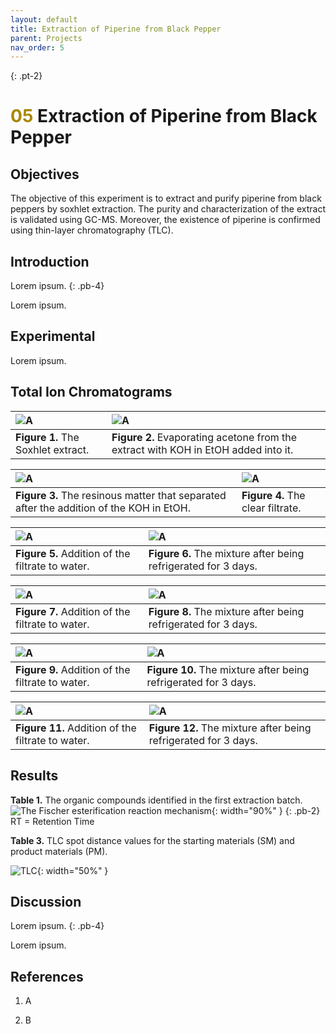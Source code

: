 ```yaml
---
layout: default
title: Extraction of Piperine from Black Pepper
parent: Projects
nav_order: 5
---
```



{: .pt-2}
# <span style="color:#a98700">05</span> Extraction of Piperine from Black Pepper


## Objectives

The objective of this experiment is to extract and purify piperine from black peppers by soxhlet extraction. The purity and characterization of the extract is validated using GC-MS. Moreover, the existence of piperine is confirmed using thin-layer chromatography (TLC).

## Introduction

Lorem ipsum.
{: .pb-4}

Lorem ipsum.


## Experimental


Lorem ipsum.


## Total Ion Chromatograms

|![A](/Lab/assets/images/05/1.jpg) | ![A](/Lab/assets/images/05/2.jpg)|
|:--|:--| 
| **Figure 1.** The Soxhlet extract. | **Figure 2.** Evaporating acetone from the extract with KOH in EtOH added into it. |


|![A](/Lab/assets/images/05/3.jpg) | ![A](/Lab/assets/images/05/4.jpg)|
|:--|:--| 
| **Figure 3.** The resinous matter that separated after the addition of the KOH in EtOH. | **Figure 4.** The clear filtrate. |


|![A](/Lab/assets/images/05/6.jpg) | ![A](/Lab/assets/images/05/7.jpg)|
|:--|:--| 
| **Figure 5.** Addition of the filtrate to water. | **Figure 6.** The mixture after being refrigerated for 3 days. |

|![A](/Lab/assets/images/05/8.jpg) | ![A](/Lab/assets/images/05/9.jpg)|
|:--|:--| 
| **Figure 7.** Addition of the filtrate to water. | **Figure 8.** The mixture after being refrigerated for 3 days. |


|![A](/Lab/assets/images/05/10.jpg) | ![A](/Lab/assets/images/05/11.jpg)|
|:--|:--| 
| **Figure 9.** Addition of the filtrate to water. | **Figure 10.** The mixture after being refrigerated for 3 days. |

|![A](/Lab/assets/images/05/12.jpg) | ![A](/Lab/assets/images/05/13.jpg)|
|:--|:--| 
| **Figure 11.** Addition of the filtrate to water. | **Figure 12.** The mixture after being refrigerated for 3 days. |

## Results

**Table 1.** The organic compounds identified in the first extraction batch.
![The Fischer esterification reaction mechanism](/Lab/assets/images/05/2b.png){: width="90%" }
{: .pb-2}
RT = Retention Time

**Table 3.** TLC spot distance values for the starting materials (SM) and product materials (PM).

![TLC](/Lab/assets/images/02/TLC.png){: width="50%" }

## Discussion
 
Lorem ipsum.
{: .pb-4}
 
 
Lorem ipsum.
  
 
 
## References
1. A

1. B
